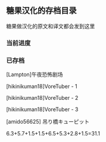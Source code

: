 ## 糖果汉化的存档目录

糖果做汉化的原文和译文都会发到这里

### 当前进度

### 已存档

[Lampton\]午夜恐怖剧场

[hikinikuman18]VoreTuber - 1

[hikinikuman18]VoreTuber - 2

[hikinikuman18\]VoreTuber - 3

[amido56625] 吊り橋キューピット



6.3+5.7+1.5+1.5+6.5+5.3+2.8+1.5=31.1


